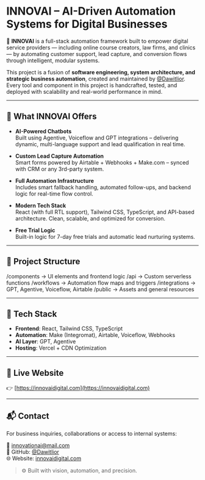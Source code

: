 # INNOVAI – AI-Driven Automation Systems for Digital Businesses

🚀 **INNOVAI** is a full-stack automation framework built to empower digital service providers — including online course creators, law firms, and clinics — by automating customer support, lead capture, and conversion flows through intelligent, modular systems.

This project is a fusion of **software engineering, system architecture, and strategic business automation**, created and maintained by [@Dawitlior](https://github.com/Dawitlior). Every tool and component in this project is handcrafted, tested, and deployed with scalability and real-world performance in mind.

---

## 🧠 What INNOVAI Offers

- **AI-Powered Chatbots**  
  Built using Agentive, Voiceflow and GPT integrations – delivering dynamic, multi-language support and lead qualification in real time.

- **Custom Lead Capture Automation**  
  Smart forms powered by Airtable + Webhooks + Make.com – synced with CRM or any 3rd-party system.

- **Full Automation Infrastructure**  
  Includes smart fallback handling, automated follow-ups, and backend logic for real-time flow control.

- **Modern Tech Stack**  
  React (with full RTL support), Tailwind CSS, TypeScript, and API-based architecture. Clean, scalable, and optimized for conversion.

- **Free Trial Logic**  
  Built-in logic for 7-day free trials and automatic lead nurturing systems.

---

## 📂 Project Structure

/components → UI elements and frontend logic
/api → Custom serverless functions
/workflows → Automation flow maps and triggers
/integrations → GPT, Agentive, Voiceflow, Airtable
/public → Assets and general resources


---

## 📎 Tech Stack

- **Frontend**: React, Tailwind CSS, TypeScript  
- **Automation**: Make (Integromat), Airtable, Voiceflow, Webhooks  
- **AI Layer**: GPT, Agentive  
- **Hosting**: Vercel + CDN Optimization  

---

## 📍 Live Website

👉 [https://innovaidigital.com](https://innovaidigital.com)

---

## 📬 Contact

For business inquiries, collaborations or access to internal systems:

📧 innovationai@mail.com  
🐙 GitHub: [@Dawitlior](https://github.com/Dawitlior)  
🌐 Website: [innovaidigital.com](https://innovaidigital.com)


> ⚙️ Built with vision, automation, and precision.
